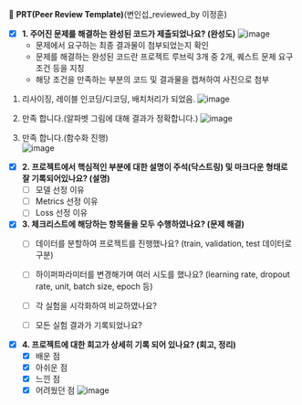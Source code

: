 🔑 **PRT(Peer Review Template)**(변인섭_reviewed_by 이정훈)

- [x]  **1. 주어진 문제를 해결하는 완성된 코드가 제출되었나요? (완성도)**
    ![image](https://github.com/inseopbyeon/aiffel_assignment/assets/169136233/ca38405f-6a93-4cf9-b555-9937a685834b)
    - 문제에서 요구하는 최종 결과물이 첨부되었는지 확인
    - 문제를 해결하는 완성된 코드란 프로젝트 루브릭 3개 중 2개, 퀘스트 문제 요구조건 등을 지칭
    - 해당 조건을 만족하는 부분의 코드 및 결과물을 캡쳐하여 사진으로 첨부

1. 리사이징, 레이블 인코딩/디코딩, 배치처리가 되었음. ![image](https://github.com/inseopbyeon/aiffel_assignment/assets/169136233/c65468e6-b20e-4bcf-9d6d-1c30d916bc25)

2. 만족 합니다.(알파벳 그림에 대해 결과가 정확합니다.) ![image](https://github.com/inseopbyeon/aiffel_assignment/assets/169136233/cfdd0d7a-eaaa-41f9-a462-f198c2606b9b)

3. 만족 합니다.(함수화 진행) <br>![image](https://github.com/inseopbyeon/aiffel_assignment/assets/169136233/f0e7f710-10e6-4fc0-8dbf-381501016fdf)


- [x]  **2. 프로젝트에서 핵심적인 부분에 대한 설명이 주석(닥스트링) 및 마크다운 형태로 잘 기록되어있나요? (설명)**
    - [ ]  모델 선정 이유
    - [ ]  Metrics 선정 이유
    - [ ]  Loss 선정 이유

- [x]  **3. 체크리스트에 해당하는 항목들을 모두 수행하였나요? (문제 해결)**
    - [ ]  데이터를 분할하여 프로젝트를 진행했나요? (train, validation, test 데이터로 구분)
    - [ ]  하이퍼파라미터를 변경해가며 여러 시도를 했나요? (learning rate, dropout rate, unit, batch size, epoch 등)
    - [ ]  각 실험을 시각화하여 비교하였나요?
    - [ ]  모든 실험 결과가 기록되었나요?
    

- [x]  **4. 프로젝트에 대한 회고가 상세히 기록 되어 있나요? (회고, 정리)**
    - [x]  배운 점
    - [x]  아쉬운 점
    - [x]  느낀 점
    - [x]  어려웠던 점
    ![image](https://github.com/inseopbyeon/aiffel_assignment/assets/169136233/1d79533e-bf4a-4580-a914-295f982597d1)
